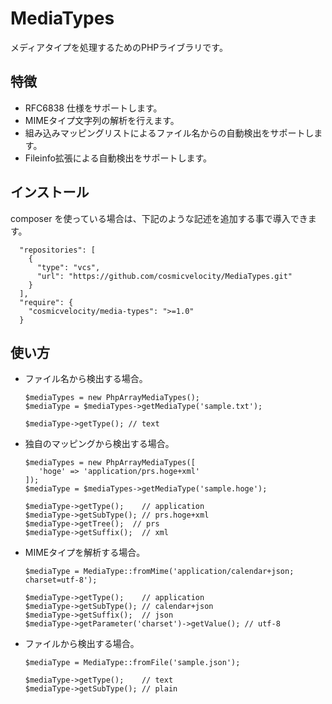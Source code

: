 # MediaTypes
メディアタイプを処理するためのPHPライブラリです。

## 特徴
- RFC6838 仕様をサポートします。
- MIMEタイプ文字列の解析を行えます。
- 組み込みマッピングリストによるファイル名からの自動検出をサポートします。
- Fileinfo拡張による自動検出をサポートします。

## インストール
composer を使っている場合は、下記のような記述を追加する事で導入できます。

      "repositories": [
        {
          "type": "vcs",
          "url": "https://github.com/cosmicvelocity/MediaTypes.git"
        }
      ],
      "require": {
        "cosmicvelocity/media-types": ">=1.0"
      }

## 使い方
- ファイル名から検出する場合。

      $mediaTypes = new PhpArrayMediaTypes();
      $mediaType = $mediaTypes->getMediaType('sample.txt');
      
      $mediaType->getType(); // text

- 独自のマッピングから検出する場合。

      $mediaTypes = new PhpArrayMediaTypes([
         'hoge' => 'application/prs.hoge+xml'
      ]);
      $mediaType = $mediaTypes->getMediaType('sample.hoge');

      $mediaType->getType();    // application
      $mediaType->getSubType(); // prs.hoge+xml
      $mediaType->getTree();  // prs
      $mediaType->getSuffix();  // xml

- MIMEタイプを解析する場合。

      $mediaType = MediaType::fromMime('application/calendar+json; charset=utf-8');

      $mediaType->getType();    // application
      $mediaType->getSubType(); // calendar+json 
      $mediaType->getSuffix();  // json 
      $mediaType->getParameter('charset')->getValue(); // utf-8

- ファイルから検出する場合。

      $mediaType = MediaType::fromFile('sample.json');
      
      $mediaType->getType();    // text
      $mediaType->getSubType(); // plain
